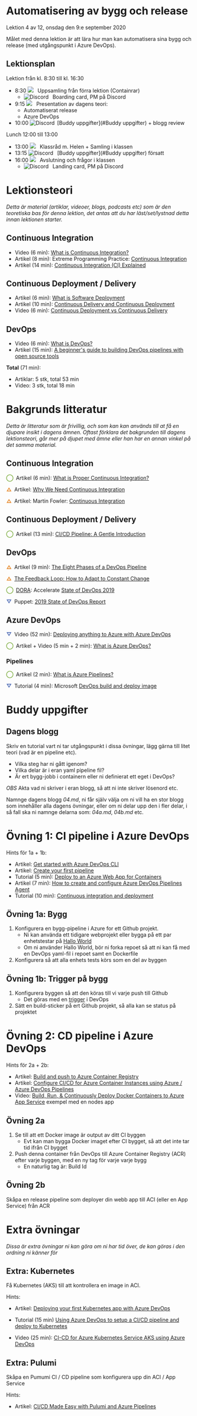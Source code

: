 # Automatisering av bygg och release

Lektion 4 av 12, onsdag den 9:e september 2020

Målet med denna lektion är att lära hur man kan automatisera sina bygg och release (med utgångspunkt i Azure DevOps). 

## Lektionsplan
Lektion från kl. 8:30 till kl. 16:30

* 8:30 <img style="margin-right:0.5em;" src="C:/Github/molnapplikationer/assets/images/teams18.png"/> Uppsamling från förra lektion (Containrar)
  * <img style="margin-right:0.5em;" src="C:/Github/molnapplikationer/assets/images/discord18.png" alt="Discord"/> Boarding card, PM på Discord
* 9:15 <img style="margin-right:0.5em;" src="C:/Github/molnapplikationer/assets/images/teams18.png"/> Presentation av dagens teori: 
  * Automatiserat release
  * Azure DevOps
* 10:00 <img style="margin-right:0.5em;" src="C:/Github/molnapplikationer/assets/images/discord18.png" alt="Discord"/>[Buddy uppgifter](#Buddy uppgifter) + blogg review

Lunch 12:00 till 13:00

* 13:00 <img style="margin-right:0.5em;" src="C:/Github/molnapplikationer/assets/images/teams18.png"/> Klassråd m. Helen + Samling i klassen
* 13:15 <img style="margin-right:0.5em;" src="C:/Github/molnapplikationer/assets/images/discord18.png" alt="Discord"/> [Buddy uppgifter](#Buddy uppgifter) försatt
* 16:00 <img style="margin-right:0.5em;" src="C:/Github/molnapplikationer/assets/images/teams18.png"/> Avslutning och frågor i klassen
  * <img style="margin-right:0.5em;" src="C:/Github/molnapplikationer/assets/images/discord18.png" alt="Discord"/> Landing card, PM på Discord

# Lektionsteori
*Detta är material (artiklar, videoer, blogs, podcasts etc) som är den teoretiska bas för denna lektion, det antas att du har läst/set/lystnad detta innan lektionen starter.*

## Continuous Integration

* Video (6 min): [What is Continuous Integration?](https://www.youtube.com/watch?v=1er2cjUq1UI)
* Artikel (8 min): Extreme Programming Practice: [Continuous Integration](https://explainagile.com/agile/xp-extreme-programming/practices/continuous-integration/)
* Artikel (14 min): [Continuous Integration (CI) Explained](https://semaphoreci.com/continuous-integration)

## Continuous Deployment / Delivery

* Artikel (6 min): [What is Software Deployment](https://www.goodfirms.co/glossary/software-deployment/)
* Artikel (10 min): [Continuous Delivery and Continuous Deployment](https://circleci.com/blog/a-brief-history-of-devops-part-iv-continuous-delivery-and-continuous-deployment/)
* Video (6 min): [Continuous Deployment vs Continuous Delivery](https://www.youtube.com/watch?v=LNLKZ4Rvk8w)

## DevOps

* Video (6 min): [What is DevOps?](https://www.youtube.com/watch?v=UbtB4sMaaNM)
* Artikel (15 min): [A beginner's guide to building DevOps pipelines with open source tools](https://opensource.com/article/19/4/devops-pipeline)

**Total** (71 min):

- Artiklar: 5 stk, total 53 min
- Video: 3 stk, total 18 min

# Bakgrunds litteratur

*Detta är litteratur som är frivillig, och som kan kan används till at få en djupare insikt i dagens ämnen. Oftast förklara det bakgrunden till dagens lektionsteori, går mer på djupet med ämne eller han har en annan vinkel på det samma material.*

## Continuous Integration

<span style="color:#7EAE42; font-weight: 900; margin-right:0.5em;">&#9711;</span>Artikel (6 min): [What is Proper Continuous Integration?](https://semaphoreci.com/blog/2017/03/02/what-is-proper-continuous-integration.html)

<span style="color:#E78E35; font-weight: 900; margin-right:0.5em;">&#9651;</span>Artikel: [Why We Need Continuous Integration](https://semaphoreci.com/community/tutorials/continuous-integration)

<span style="color:#E78E35; font-weight: 900; margin-right:0.5em;">&#9651;</span>Artikel: Martin Fowler: [Continuous Integration](https://martinfowler.com/articles/continuousIntegration.html)

## Continuous Deployment / Delivery

<span style="color:#7EAE42; font-weight: 900; margin-right:0.5em;">&#9711;</span>Artikel (13 min): [CI/CD Pipeline: A Gentle Introduction](https://semaphoreci.com/blog/cicd-pipeline)

## DevOps

<span style="color:#E78E35; font-weight: 900; margin-right:0.5em;">&#9651;</span>Artikel (9 min): [The Eight Phases of a DevOps Pipeline](https://medium.com/taptuit/the-eight-phases-of-a-devops-pipeline-fda53ec9bba)

<span style="color:#E78E35; font-weight: 900; margin-right:0.5em;">&#9651;</span>[The Feedback Loop: How to Adapt to Constant Change](https://circleci.com/blog/the-feedback-loop-how-to-adapt-to-constant-change/)

<span style="color:#7EAE42; font-weight: 900; margin-right:0.5em;">&#9711;</span>[DORA](https://www.devops-research.com/research.html): Accelerate [State of DevOps 2019](https://services.google.com/fh/files/misc/state-of-devops-2019.pdf)

<span style="color:#5874B9; font-weight: 900; margin-right:0.5em;">&#9661;</span>Puppet: [2019 State of DevOps Report](https://puppet.com/resources/report/state-of-devops-report/)

## Azure DevOps

<span style="color:#5874B9; font-weight: 900; margin-right:0.5em;">&#9661;</span>Video (52 min): [Deploying anything to Azure with Azure DevOps ](https://www.youtube.com/watch?v=L1Ra1qXv79k)

<span style="color:#7EAE42; font-weight: 900; margin-right:0.5em;">&#9711;</span>Artikel + Video (5 min + 2 min): [What is Azure DevOps?](https://www.devopsgroup.com/insights/resources/tutorials/all/what-is-azure-devops/)

### Pipelines

<span style="color:#7EAE42; font-weight: 900; margin-right:0.5em;">&#9711;</span>Artikel (2 min): [What is Azure Pipelines?](https://docs.microsoft.com/en-us/azure/devops/pipelines/get-started/what-is-azure-pipelines?view=azure-devops)

<span style="color:#5874B9; font-weight: 900; margin-right:0.5em;">&#9661;</span>Tutorial (4 min): Microsoft [DevOps build and deploy image](https://docs.microsoft.com/en-us/azure/devops/pipelines/ecosystems/containers/build-image?view=azure-devops)

# Buddy uppgifter

## Dagens blogg

Skriv en tutorial vart ni tar utgångspunkt i dissa övningar, lägg gärna till litet teori (vad är en pipeline etc).

* Vilka steg har ni gått igenom?
* Vilka delar är i eran yaml pipeline fil?
* Är ert bygg-jobb i containern eller ni definierat ett eget i DevOps?

*OBS* Akta vad ni skriver i eran blogg, så att ni inte skriver lösenord etc.

Namnge dagens blogg *04.md*, ni får själv välja om ni vill ha en stor blogg som innehåller alla dagens övningar, eller om ni delar upp den i fler delar, i så fall ska ni namnge delarna som: *04a.md*, *04b.md* etc.

# Övning 1: CI pipeline i Azure DevOps

Hints för 1a + 1b:

* Artikel: [Get started with Azure DevOps CLI](https://docs.microsoft.com/en-us/azure/devops/cli/?view=azure-devops)
* Artikel: [Create your first pipeline](https://docs.microsoft.com/en-us/azure/devops/pipelines/create-first-pipeline?view=azure-devops&tabs=net%2Cyaml%2Cbrowser%2Ctfs-2018-2)
* Tutorial (5 min): [Deploy to an Azure Web App for Containers](https://docs.microsoft.com/en-us/azure/devops/pipelines/apps/cd/deploy-docker-webapp?view=azure-devops&tabs=dotnet-core)
* Artikel (7 min): [How to create and configure Azure DevOps Pipelines Agent](https://itnext.io/how-to-create-and-configure-azure-devops-pipelines-agent-88848763f109)
* Tutorial (10 min): [Continuous integration and deployment](https://docs.microsoft.com/en-us/aspnet/core/azure/devops/cicd?view=aspnetcore-3.1)

## Övning 1a: Bygg

1. Konfigurera en bygg-pipeline i Azure for ett Github projekt.
   * Ni kan använda ett tidigare webprojekt eller bygga på ett par enhetstestar på [Hallo World](https://github.com/skjohansen/SimpleWebHalloWorld)
   * Om ni använder Hallo World, bör ni forka repoet så att ni kan få med en DevOps yaml-fil i repoet samt en Dockerfile
2. Konfigurera så att alla enhets tests körs som en del av byggen

## Övning 1b: Trigger på bygg

1. Konfigurera byggen så att den köras till vi varje push till Github
   * Det göras med en [trigger](https://docs.microsoft.com/en-us/azure/devops/pipelines/repos/github?view=azure-devops&tabs=yaml#ci-triggers) i DevOps
2. Sätt en build-sticker på ert Github projekt, så alla kan se status på projektet

# Övning 2: CD pipeline i Azure DevOps

Hints för 2a + 2b:

* Artikel: [Build and push to Azure Container Registry](https://docs.microsoft.com/en-us/azure/devops/pipelines/ecosystems/containers/acr-template?view=azure-devops)
* Artikel: [Configure CI/CD for Azure Container Instances using Azure / Azure DevOps Pipelines](https://mohitgoyal.co/2018/11/01/configure-ci-cd-for-azure-container-instances-using-azure-azure-devops-pipelines/)
* Video: [Build, Run, & Continuously Deploy Docker Containers to Azure App Service](https://www.youtube.com/watch?v=O5aXcmKc1HU) exempel med en nodes app

## Övning 2a

1. Se till att ett Docker image är output av ditt CI byggen
   * Evt kan man bygga Docker imaget efter CI bygget, så att det inte tar tid ifrån CI bygget
2. Push denna container från DevOps till Azure Container Registry (ACR) efter varje byggen, med en ny tag för varje varje bygg
   * En naturlig tag är: Build Id

## Övning 2b
Skåpa en release pipeline som deployer din webb app till ACI (eller en App Service) från ACR

# Extra övningar

*Dissa är extra övningar ni kan göra om ni har tid över, de kan göras i den ordning ni känner för*

## Extra: Kubernetes

Få Kubernetes (AKS) till att kontrollera en image in ACI.

Hints:

* Artikel: [Deploying your first Kubernetes app with Azure DevOps](https://info.acloud.guru/resources/deploy-kubernetes-app-with-azure-devops)

* Tutorial (15 min) [Using Azure DevOps to setup a CI/CD pipeline and deploy to Kubernetes](https://cloudblogs.microsoft.com/opensource/2018/11/27/tutorial-azure-devops-setup-cicd-pipeline-kubernetes-docker-helm/)

* Video (25 min): [CI-CD for Azure Kubernetes Service AKS using Azure DevOps](https://www.youtube.com/watch?v=K4uNl6JA7g8)

## Extra: Pulumi

Skåpa en Pumumi CI / CD pipeline som konfigurera upp din ACI / App Service

Hints:

* Artikel: [CI/CD Made Easy with Pulumi and Azure Pipelines](https://www.pulumi.com/blog/cd-made-easy-with-pulumi-and-azure-pipelines/)
